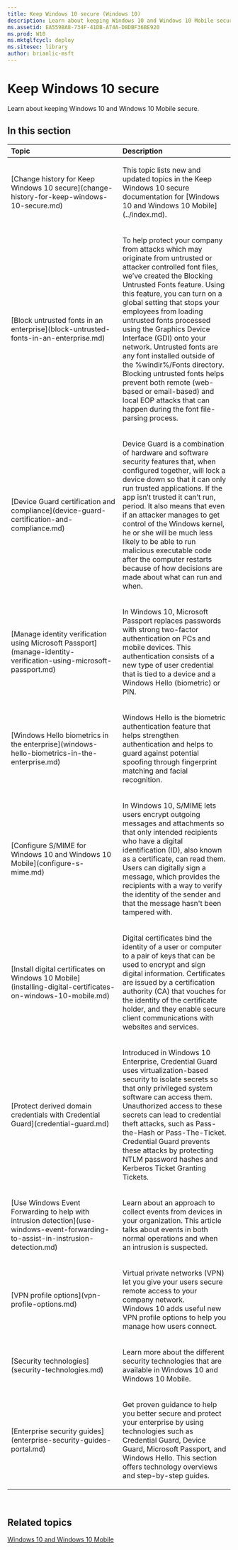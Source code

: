 ```yaml
---
title: Keep Windows 10 secure (Windows 10)
description: Learn about keeping Windows 10 and Windows 10 Mobile secure.
ms.assetid: EA559BA8-734F-41DB-A74A-D8DBF36BE920
ms.prod: W10
ms.mktglfcycl: deploy
ms.sitesec: library
author: brianlic-msft
---
```


# Keep Windows 10 secure


Learn about keeping Windows 10 and Windows 10 Mobile secure.

## In this section


<table>
<colgroup>
<col width="50%" />
<col width="50%" />
</colgroup>
<thead>
<tr class="header">
<th align="left">Topic</th>
<th align="left">Description</th>
</tr>
</thead>
<tbody>
<tr class="odd">
<td align="left"><p>[Change history for Keep Windows 10 secure](change-history-for-keep-windows-10-secure.md)</p></td>
<td align="left"><p>This topic lists new and updated topics in the Keep Windows 10 secure documentation for [Windows 10 and Windows 10 Mobile](../index.md).</p></td>
</tr>
<tr class="even">
<td align="left"><p>[Block untrusted fonts in an enterprise](block-untrusted-fonts-in-an-enterprise.md)</p></td>
<td align="left"><p>To help protect your company from attacks which may originate from untrusted or attacker controlled font files, we’ve created the Blocking Untrusted Fonts feature. Using this feature, you can turn on a global setting that stops your employees from loading untrusted fonts processed using the Graphics Device Interface (GDI) onto your network. Untrusted fonts are any font installed outside of the %windir%/Fonts directory. Blocking untrusted fonts helps prevent both remote (web-based or email-based) and local EOP attacks that can happen during the font file-parsing process.</p></td>
</tr>
<tr class="odd">
<td align="left"><p>[Device Guard certification and compliance](device-guard-certification-and-compliance.md)</p></td>
<td align="left"><p>Device Guard is a combination of hardware and software security features that, when configured together, will lock a device down so that it can only run trusted applications. If the app isn’t trusted it can’t run, period. It also means that even if an attacker manages to get control of the Windows kernel, he or she will be much less likely to be able to run malicious executable code after the computer restarts because of how decisions are made about what can run and when.</p></td>
</tr>
<tr class="even">
<td align="left"><p>[Manage identity verification using Microsoft Passport](manage-identity-verification-using-microsoft-passport.md)</p></td>
<td align="left"><p>In Windows 10, Microsoft Passport replaces passwords with strong two-factor authentication on PCs and mobile devices. This authentication consists of a new type of user credential that is tied to a device and a Windows Hello (biometric) or PIN.</p></td>
</tr>
<tr class="odd">
<td align="left"><p>[Windows Hello biometrics in the enterprise](windows-hello-biometrics-in-the-enterprise.md)</p></td>
<td align="left"><p>Windows Hello is the biometric authentication feature that helps strengthen authentication and helps to guard against potential spoofing through fingerprint matching and facial recognition.</p></td>
</tr>
<tr class="even">
<td align="left"><p>[Configure S/MIME for Windows 10 and Windows 10 Mobile](configure-s-mime.md)</p></td>
<td align="left"><p>In Windows 10, S/MIME lets users encrypt outgoing messages and attachments so that only intended recipients who have a digital identification (ID), also known as a certificate, can read them. Users can digitally sign a message, which provides the recipients with a way to verify the identity of the sender and that the message hasn't been tampered with.</p></td>
</tr>
<tr class="odd">
<td align="left"><p>[Install digital certificates on Windows 10 Mobile](installing-digital-certificates-on-windows-10-mobile.md)</p></td>
<td align="left"><p>Digital certificates bind the identity of a user or computer to a pair of keys that can be used to encrypt and sign digital information. Certificates are issued by a certification authority (CA) that vouches for the identity of the certificate holder, and they enable secure client communications with websites and services.</p></td>
</tr>
<tr class="even">
<td align="left"><p>[Protect derived domain credentials with Credential Guard](credential-guard.md)</p></td>
<td align="left"><p>Introduced in Windows 10 Enterprise, Credential Guard uses virtualization-based security to isolate secrets so that only privileged system software can access them. Unauthorized access to these secrets can lead to credential theft attacks, such as Pass-the-Hash or Pass-The-Ticket. Credential Guard prevents these attacks by protecting NTLM password hashes and Kerberos Ticket Granting Tickets.</p></td>
</tr>
<tr class="odd">
<td align="left"><p>[Use Windows Event Forwarding to help with intrusion detection](use-windows-event-forwarding-to-assist-in-instrusion-detection.md)</p></td>
<td align="left"><p>Learn about an approach to collect events from devices in your organization. This article talks about events in both normal operations and when an intrusion is suspected.</p></td>
</tr>
<tr class="even">
<td align="left"><p>[VPN profile options](vpn-profile-options.md)</p></td>
<td align="left"><p>Virtual private networks (VPN) let you give your users secure remote access to your company network. Windows 10 adds useful new VPN profile options to help you manage how users connect.</p></td>
</tr>
<tr class="odd">
<td align="left"><p>[Security technologies](security-technologies.md)</p></td>
<td align="left"><p>Learn more about the different security technologies that are available in Windows 10 and Windows 10 Mobile.</p></td>
</tr>
<tr class="even">
<td align="left"><p>[Enterprise security guides](enterprise-security-guides-portal.md)</p></td>
<td align="left"><p>Get proven guidance to help you better secure and protect your enterprise by using technologies such as Credential Guard, Device Guard, Microsoft Passport, and Windows Hello. This section offers technology overviews and step-by-step guides.</p></td>
</tr>
</tbody>
</table>

 

## Related topics


[Windows 10 and Windows 10 Mobile](../index.md)

 

 





